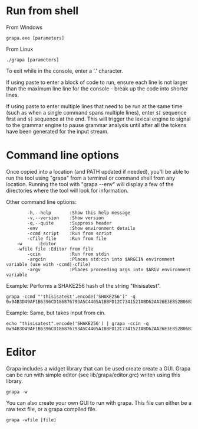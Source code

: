 # Run from shell
From Windows
```
grapa.exe [parameters]
```

From Linux
```
./grapa [parameters]
```

To exit while in the console, enter a '.' character.

If using paste to enter a block of code to run, ensure each line is not larger than the maximum line line for the console - break up the code into shorter lines.

If using paste to enter multiple lines that need to be run at the same time (such as when a single command spans multiple lines), enter `$[` sequence first and `$]` sequence at the end. This will trigger the lexical engine to signal to the grammar engine to pause grammar analysis until after all the tokens have been generated for the input stream. 

# Command line options

Once copied into a location (and PATH updated if needed), you'll be able to run the tool using "grapa" from a terminal or command shell from any location. Running the tool with "grapa --env" will display a few of the directories where the tool will look for information.

Other command line options:
```
        -h,--help       :Show this help message
        -v,--version    :Show version
        -q,--quite      :Suppress header
        -env            :Show environment details
        -ccmd script    :Run from script
        -cfile file     :Run from file
	-w		:Editor
	-wfile file	:Editor from file
        -ccin           :Run from stdin
        -argcin         :Places std:cin into $ARGCIN environment variable (use with -ccmd|-cfile)
        -argv           :Places proceeding args into $ARGV environment variable
```

Example: Performs a SHAKE256 hash of the string "thisisatest".
```
grapa -ccmd "'thisisatest'.encode('SHAKE256')" -q
0x94B3D49AF1B6396CD186876793A5C4405A1BBFD12C7341521ABD62AA26E3E852B06B345D82126B1D864DFA885B6DC791D21A318259D307D76D7946D1EFF9DA54
```

Example: Same, but takes input from cin. 
```
echo "thisisatest".encode('SHAKE256') | grapa -ccin -q
0x94B3D49AF1B6396CD186876793A5C4405A1BBFD12C7341521ABD62AA26E3E852B06B345D82126B1D864DFA885B6DC791D21A318259D307D76D7946D1EFF9DA54
```

# Editor
Grapa includes a widget library that can be used create create a GUI. Grapa can be run with simple editor (see lib/grapa/editor.grc) writen using this library.
```
grapa -w
```

You can also create your own GUI to run with grapa. This file can either be a raw text file, or a grapa compiled file.
```
grapa -wfile [file]
```

